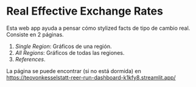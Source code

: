 # Real Effective Exchange Rates

Esta web app ayuda a pensar cómo stylized facts de tipo de cambio real.
Consiste en 2 páginas.
1. *Single Region*: Gráficos de una región.
2. *All Regions*: Gráficos de todas las regiones.
3. *References*.

La página se puede encontrar (si no está dormida) en https://teovonkesselstatt-reer-run-dashboard-k1kfy8.streamlit.app/
